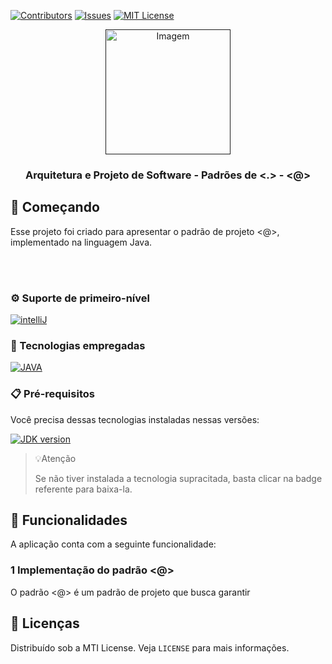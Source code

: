 [![Contributors][contributors-shield]][contributors-url]
[![Issues][issues-shield]][issues-url]
[![MIT License][license-shield]][license-url]

<div align="center">
  <a href="">
    <img
        src=""
        style="width:200px; height:200px;"
        alt="Imagem"
    />
  </a>

  <h3 align="center">Arquitetura e Projeto de Software - Padrões de <.> - <@></h3>

</div>

## 🔰 Começando

Esse projeto foi criado para apresentar o padrão de projeto <@>, implementado na linguagem Java.

<br/>
<br/>

### ⚙ Suporte de primeiro-nível

[![intelliJ][intelliJ]][intelliJ-url]

### 💾 Tecnologias empregadas

[![JAVA][JAVA]][JAVA-url]

### 📋 Pré-requisitos

Você precisa dessas tecnologias instaladas nessas versões:

[![JDK version][JDK-version]][JDK-installation]

>💡Atenção
>
> Se não tiver instalada a tecnologia supracitada, basta clicar na badge referente para baixa-la.

## 🎨 Funcionalidades

A aplicação conta com a seguinte funcionalidade:
<br/>

### 1 Implementação do padrão <@>

O padrão <@> é um padrão de projeto que busca garantir 

## 📑 Licenças

Distribuído sob a MTI License. Veja `LICENSE` para mais informações.

<!-- ASSETS -->

<!-- BADGE - Contributors -->

[contributors-shield]: https://img.shields.io/github/contributors/toledkrw/<>.svg?style=for-the-badge
[contributors-url]: https://github.com/toledkrw/<>/graphs/contributors

<!-- BADGE - Issues -->

[issues-shield]: https://img.shields.io/github/issues/toledkrw/<>.svg?style=for-the-badge
[issues-url]: https://github.com/toledkrw/<>/issues

<!-- BADGE - License -->

[license-shield]: https://img.shields.io/github/license/toledkrw/<>.svg?style=for-the-badge
[license-url]: https://github.com/toledkrw/<>/blob/main/LICENSE

<!--  -->
<!-- TECHNOLOGIES -->
<!--  -->

<!-- BADGE - JAVA -->

[JAVA]: https://img.shields.io/badge/Java-fce303?logo=oracle&logoColor=black&style=for-the-badge
[JAVA-url]: https://www.oracle.com/java/technologies/downloads/

[JDK-version]: https://shields.io/badge/JDK-=_1.8-43853D?logo=openjdk&style=for-the-badge&logoColor=white
[JDK-installation]: https://access.redhat.com/documentation/pt-br/openjdk/8/html-single/installing_and_using_openjdk_8_for_windows/index#openjdk8-windows-installing-zipbundle

<!-- BADGE - intelliJ -->

[intelliJ]: https://img.shields.io/badge/intellij%20idea-blue.svg?style=for-the-badge&logo=intellijidea
[intelliJ-url]: https://www.jetbrains.com/idea/
